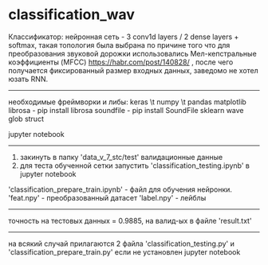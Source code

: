 # classification_wav
Классификатор: нейронная сеть - 3 conv1d layers / 2 dense layers + softmax,
такая топология была выбрана по причине того что для преобразования звуковой дорожки использовались Мел-кепстральные коэффициенты (MFCC) https://habr.com/post/140828/ , после чего получается фиксированный размер входных данных, заведомо не хотел юзать RNN.

-----------------------------------------------------------
необходимые фреймворки и либы:
keras \t
numpy \t
pandas
matplotlib
librosa - pip install librosa
soundfile - pip install SoundFile
sklearn
wave
glob
struct

jupyter notebook

-----------------------------------------------------------
1) закинуть в папку 'data_v_7_stc/test' валидационные данные
2) для теста обученной сетки запустить 'classification_testing.ipynb' в jupyter notebook

'classification_prepare_train.ipynb' - файл для обучения нейронки.
'feat.npy' - преобразованный датасет
'label.npy' - лейблы

-----------------------------------------------------------
точность на тестовых данных = 0.9885,
на валид-ых в файле 'result.txt'

-----------------------------------------------------------
на всякий случай прилагаются 2 файла 'classification_testing.py' и 'classification_prepare_train.py' если не установлен jupyter notebook
